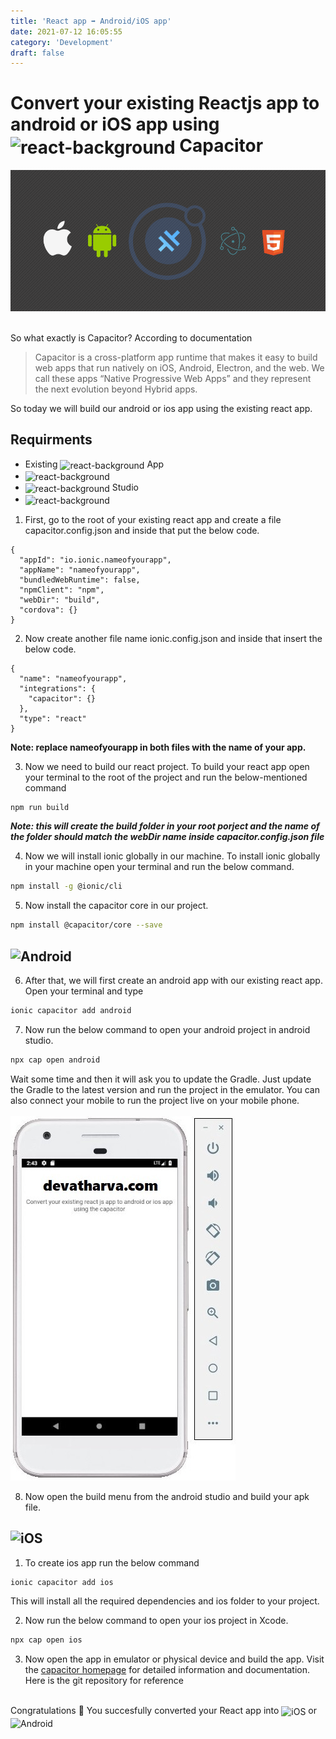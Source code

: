 ```yaml
---
title: 'React app ➡ Android/iOS app'
date: 2021-07-12 16:05:55
category: 'Development'
draft: false
---
```


# Convert your existing Reactjs app to android or iOS app using <img src="https://img.shields.io/badge/Ionic-3880FF?style=for-the-badge&logo=ionic&logoColor=white" style="vertical-align:middle" alt="react-background"> Capacitor

<img src="./images/ionic.png" alt="React app to Android or iOS app">
<br><br>

So what exactly is Capacitor? According to documentation

> Capacitor is a cross-platform app runtime that makes it easy to build web apps that run natively on iOS, Android, Electron, and the web. We call these apps “Native Progressive Web Apps” and they represent the next evolution beyond Hybrid apps.

So today we will build our android or ios app using the existing react app.

## Requirments

- Existing <img src="https://img.shields.io/badge/React-20232A?style=for-the-badge&logo=react&logoColor=61DAFB" style="vertical-align:middle" alt="react-background"> App
  <br>
- <img src="https://img.shields.io/badge/Ionic-3880FF?style=for-the-badge&logo=ionic&logoColor=white" style="vertical-align:middle" alt="react-background">
  <br>
- <img src="https://img.shields.io/badge/Android-3DDC84?style=for-the-badge&logo=android&logoColor=white" style="vertical-align:middle" alt="react-background"> Studio
  <br>
- <img src="https://img.shields.io/badge/Xcode-007ACC?style=flat-square&logo=Xcode&logoColor=white" style="vertical-align:middle" height="25px" width="100px" alt="react-background">

1. First, go to the root of your existing react app and create a file capacitor.config.json and inside that put the below code.

```
{
  "appId": "io.ionic.nameofyourapp",
  "appName": "nameofyourapp",
  "bundledWebRuntime": false,
  "npmClient": "npm",
  "webDir": "build",
  "cordova": {}
}
```

2.  Now create another file name ionic.config.json and inside that insert the below code.

```
{
  "name": "nameofyourapp",
  "integrations": {
    "capacitor": {}
  },
  "type": "react"
}
```

**Note: replace nameofyourapp in both files with the name of your app.**

3. Now we need to build our react project. To build your react app open your terminal to the root of the project and run the below-mentioned command

```bash
npm run build
```

**_Note: this will create the build folder in your root porject and the name of the folder should match the webDir name inside capacitor.config.json file_**

4. Now we will install ionic globally in our machine. To install ionic globally in your machine open your terminal and run the below command.

```bash
npm install -g @ionic/cli
```

5. Now install the capacitor core in our project.

```bash
npm install @capacitor/core --save
```

## <img src="https://img.shields.io/badge/Android-3DDC84?style=for-the-badge&logo=android&logoColor=white" alt="Android">

6. After that, we will first create an android app with our existing react app. Open your terminal and type

```bash
ionic capacitor add android
```

7. Now run the below command to open your android project in android studio.

```bash
npx cap open android
```

Wait some time and then it will ask you to update the Gradle. Just update the Gradle to the latest version and run the project in the emulator. You can also connect your mobile to run the project live on your mobile phone.
<br><br>
<img src="./images/android-mockup.jpeg">

8. Now open the build menu from the android studio and build your apk file.

## <img src="https://img.shields.io/badge/iOS-000000?style=for-the-badge&logo=ios&logoColor=white" alt="iOS">

1. To create ios app run the below command

```bash
ionic capacitor add ios
```

This will install all the required dependencies and ios folder to your project.

2. Now run the below command to open your ios project in Xcode.

```bash
npx cap open ios
```

3. Now open the app in emulator or physical device and build the app.
   Visit the <a href="https://capacitorjs.com/">capacitor homepage</a> for detailed information and documentation.
   Here is the git repository for reference

<br>
Congratulations 🧙 You succesfully converted your React app into <img src="https://img.shields.io/badge/iOS-000000?style=for-the-badge&logo=ios&logoColor=white" style="vertical-align:middle"  alt="iOS"> or <img src="https://img.shields.io/badge/Android-3DDC84?style=for-the-badge&logo=android&logoColor=white" style="vertical-align:middle"  alt="Android">
<br><br><br>
